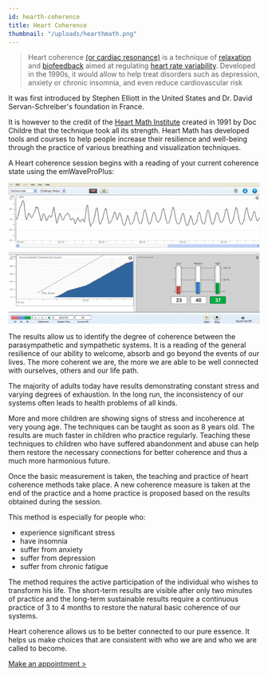 ```yaml
---
id: hearth-coherence
title: Heart Coherence
thumbnail: "/uploads/hearthmath.png"
---
```


> Heart coherence [(or cardiac resonance)](https://en.wikipedia.org/wiki/Resonance) is a technique of [relaxation](https://en.wikipedia.org/wiki/Relaxation_technique) and [biofeedback](https://en.wikipedia.org/wiki/Biofeedback) aimed at regulating [heart rate variability](https://en.wikipedia.org/wiki/Heart_rate_variability). Developed in the 1990s, it would allow to help treat disorders such as depression, anxiety or chronic insomnia, and even reduce cardiovascular risk

It was first introduced by Stephen Elliott in the United States and Dr. David Servan-Schreiber's foundation in France.

It is however to the credit of the [Heart Math Institute](https://www.heartmath.org/) created in 1991 by Doc Childre that the technique took all its strength. Heart Math has developed tools and courses to help people increase their resilience and well-being through the practice of various breathing and visualization techniques.

A Heart coherence session begins with a reading of your current coherence state using the emWaveProPlus:

![emWaveProPlus](/uploads/emwave_desktop_chart.png)

The results allow us to identify the degree of coherence between the parasympathetic and sympathetic systems. It is a reading of the general resilience of our ability to welcome, absorb and go beyond the events of our lives. The more coherent we are, the more we are able to be well connected with ourselves, others and our life path.

The majority of adults today have results demonstrating constant stress and varying degrees of exhaustion. In the long run, the inconsistency of our systems often leads to health problems of all kinds.

More and more children are showing signs of stress and incoherence at very young age. The techniques can be taught as soon as 8 years old. The results are much faster in children who practice regularly. Teaching these techniques to children who have suffered abandonment and abuse can help them restore the necessary connections for better coherence and thus a much more harmonious future.

Once the basic measurement is taken, the teaching and practice of heart coherence methods take place. A new coherence measure is taken at the end of the practice and a home practice is proposed based on the results obtained during the session.

This method is especially for people who:

- experience significant stress
- have insomnia
- suffer from anxiety
- suffer from depression
- suffer from chronic fatigue

The method requires the active participation of the individual who wishes to transform his life. The short-term results are visible after only two minutes of practice and the long-term sustainable results require a continuous practice of 3 to 4 months to restore the natural basic coherence of our systems.

Heart coherence allows us to be better connected to our pure essence. It helps us make choices that are consistent with who we are and who we are called to become.

[Make an appointment >](https://www.gorendezvous.com/homepage/111690)
